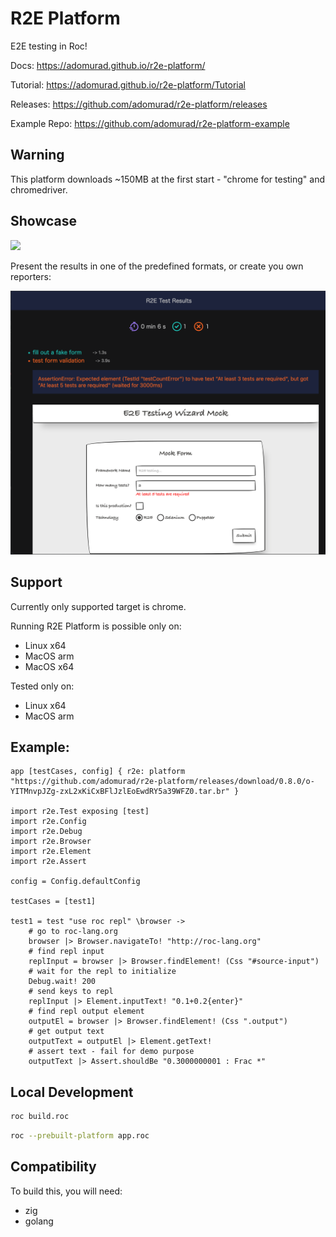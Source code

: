 # R2E Platform

E2E testing in Roc!

Docs: https://adomurad.github.io/r2e-platform/

Tutorial: https://adomurad.github.io/r2e-platform/Tutorial

Releases: https://github.com/adomurad/r2e-platform/releases

Example Repo: https://github.com/adomurad/r2e-platform-example

## Warning

This platform downloads ~150MB at the first start - "chrome for testing" and
chromedriver.

## Showcase

![](./images/R2E-showcase.gif)

Present the results in one of the predefined formats, or create you own
reporters:

![](./images/R2E-results.png)

## Support

Currently only supported target is chrome.

Running R2E Platform is possible only on:

- Linux x64
- MacOS arm
- MacOS x64

Tested only on:

- Linux x64
- MacOS arm

## Example:

```roc
app [testCases, config] { r2e: platform "https://github.com/adomurad/r2e-platform/releases/download/0.8.0/o-YITMnvpJZg-zxL2xKiCxBFlJzlEoEwdRY5a39WFZ0.tar.br" }

import r2e.Test exposing [test]
import r2e.Config
import r2e.Debug
import r2e.Browser
import r2e.Element
import r2e.Assert

config = Config.defaultConfig

testCases = [test1]

test1 = test "use roc repl" \browser ->
    # go to roc-lang.org
    browser |> Browser.navigateTo! "http://roc-lang.org"
    # find repl input
    replInput = browser |> Browser.findElement! (Css "#source-input")
    # wait for the repl to initialize
    Debug.wait! 200
    # send keys to repl
    replInput |> Element.inputText! "0.1+0.2{enter}"
    # find repl output element
    outputEl = browser |> Browser.findElement! (Css ".output")
    # get output text
    outputText = outputEl |> Element.getText!
    # assert text - fail for demo purpose
    outputText |> Assert.shouldBe "0.3000000001 : Frac *"
```

## Local Development

```sh
roc build.roc
```

```sh
roc --prebuilt-platform app.roc
```

## Compatibility

To build this, you will need:

- zig
- golang
